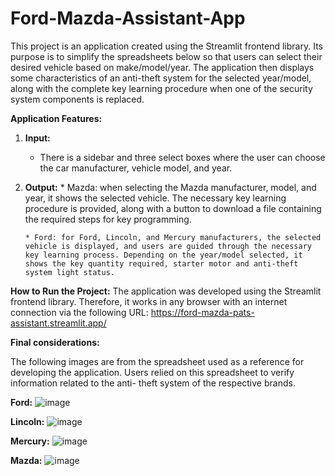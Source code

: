 # Ford-Mazda-Assistant-App

This project is an application created using the Streamlit frontend library. Its purpose is to simplify the spreadsheets below so that users can select their desired vehicle based on make/model/year. The application then displays some characteristics of an anti-theft system for the selected year/model, along with the complete key learning procedure when one of the security system components is replaced.

**Application Features:**
  1. **Input:**
     * There is a sidebar and three select boxes where the user can choose the car manufacturer, vehicle model, and 
         year.
  2. **Output:**
         * Mazda: when selecting the Mazda manufacturer, model, and year, it shows the selected vehicle. The necessary key learning procedure is provided, along with a button to 
          download a file containing the required steps for key programming.

         * Ford: for Ford, Lincoln, and Mercury manufacturers, the selected vehicle is displayed, and users are guided through the necessary key learning process. Depending on the year/model selected, it shows the key quantity required, starter motor and anti-theft system light status.
         

**How to Run the Project:**
  The application was developed using the Streamlit frontend library. Therefore, it works in any browser with an internet connection via the following URL: 
  https://ford-mazda-pats-assistant.streamlit.app/

**Final considerations:**

  The following images are from the spreadsheet used as a reference for developing the application. Users relied on this spreadsheet to verify information related to the anti- 
  theft system of the respective brands.

**Ford:**
![image](https://github.com/user-attachments/assets/52e51188-7635-4d9d-939e-e0ab1271ba3c)

**Lincoln:**
![image](https://github.com/user-attachments/assets/8eeae78e-5e77-44d0-b656-8eb4dd7e22b0)

**Mercury:**
![image](https://github.com/user-attachments/assets/fa2b184a-7a75-4519-9a9f-5106fa1a5fdf)

**Mazda:**
![image](https://github.com/user-attachments/assets/3ea40fde-a2e5-437a-a932-e10e25c317c9)
